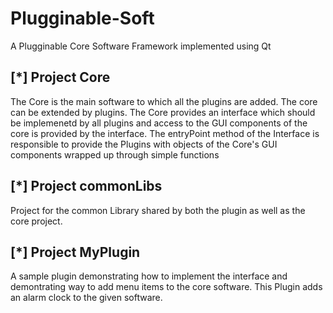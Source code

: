 Plugginable-Soft
================

A Plugginable Core Software Framework implemented using Qt

[*] Project Core
-----------------
The Core is the main software to which all the plugins are added. The core can be extended by plugins. 
The Core provides an interface which should be implemenetd by all plugins and access to the GUI components of the core is provided by the interface.
The entryPoint method of the Interface is responsible to provide the Plugins with objects of the Core's GUI components wrapped up through simple functions

[*] Project commonLibs
----------------------
Project for the common Library shared by both the plugin as well as the core project.

[*] Project MyPlugin
--------------------
A sample plugin demonstrating how to implement the interface and demontrating way to add menu items to the core software.
This Plugin adds an alarm clock to the given software.
